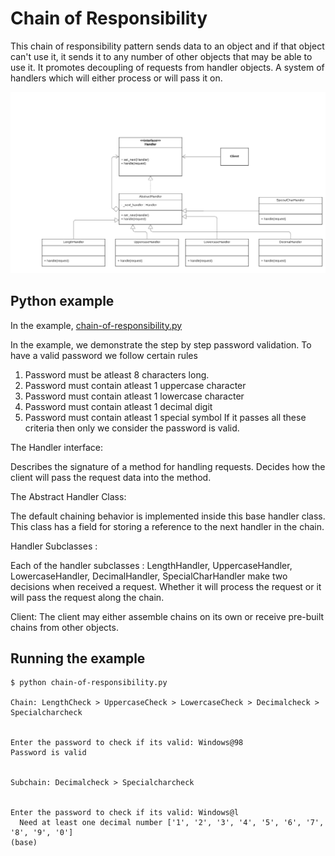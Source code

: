 # Chain of Responsibility

This chain of responsibility pattern sends data to an object and if that object can't use it, it sends it to any number of other objects that may be able to use it. It promotes decoupling of requests from handler objects. A system of handlers which will either process or will pass it on. 


![UML of  Chain of Responsibility](uml.png "UML class diagram of Chain of Responsibility")

## Python example

In the example, [chain-of-responsibility.py](chain-of-responsibility.py)

In the example, we demonstrate the step by step password validation. To have a valid password we follow certain rules
1) Password must be atleast 8 characters long.
2) Password must contain atleast 1 uppercase character
3) Password must contain atleast 1 lowercase character
4) Password must contain atleast 1 decimal digit
5) Password must contain atleast 1 special symbol
If it passes all these criteria then only we consider the password is valid.

The Handler interface:

Describes the signature of a method for handling requests. Decides how the client will pass the request data into the method. 

The Abstract Handler Class:

The default chaining behavior is implemented inside this base handler class.
This class has a field for storing a reference to the next handler in the chain. 

Handler Subclasses :

Each of the handler subclasses : LengthHandler, UppercaseHandler, LowercaseHandler, DecimalHandler, SpecialCharHandler make two decisions when received a request. Whether it will process the request or it will pass the request along the chain.

Client:
The client may either assemble chains on its own or receive pre-built chains from other objects.


## Running the example

```
$ python chain-of-responsibility.py

Chain: LengthCheck > UppercaseCheck > LowercaseCheck > Decimalcheck > Specialcharcheck


Enter the password to check if its valid: Windows@98
Password is valid


Subchain: Decimalcheck > Specialcharcheck


Enter the password to check if its valid: Windows@l
  Need at least one decimal number ['1', '2', '3', '4', '5', '6', '7', '8', '9', '0']
(base) 

```
